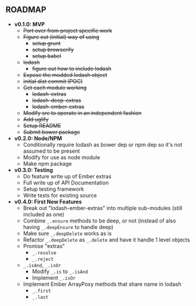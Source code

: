 ## ROADMAP

- **v0.1.0: MVP**
  - ~~Port over from project specific work~~
  - ~~Figure out (initial) way of using~~
    - ~~setup grunt~~
    - ~~setup browserify~~
    - ~~setup babel~~
  - ~~lodash~~
    - ~~figure out how to include lodash~~
  - ~~Expose the modded lodash object~~
  - ~~initial dist commit (POC)~~
  - ~~Get each module working~~
    - ~~lodash-extras~~
    - ~~lodash-deep-extras~~
    - ~~lodash-ember-extras~~
  - ~~Modify src to operate in an independent fashion~~
  - ~~Add uglify~~
  - ~~Setup README~~
  - ~~Submit bower package~~
- **v0.2.0: Node/NPM**
  - Conditionally require lodash as bower dep or npm dep so it's not assumed to be present
  - Modify for use as node module
  - Make npm package
- **v0.3.0: Testing**
  - Do feature write up of Ember extras
  - Full write up of API Documentation
  - Setup testing framework
  - Write tests for existing source
- **v0.4.0: First New Features**
  - Break out "lodash-ember-extras" into multiple sub-modules (still included as one)
  - Combine `_.ensure` methods to be deep, or not (instead of also having `_.deepEnsure` to handle deep)
  - Make sure `_.deepDelete` works as is
  - Refactor `_.deepDelete` as `_.delete` and have it handle 1 level objects
  - Promise "extras"
    - `_.resolve`
	- `_.reject`
  - `_.isAnd`, `_.isOr`
    - Modify `_.is` to `_.isAnd`
    - Implement `_.isOr`
  - Implement Ember ArrayPoxy methods that share name in lodash
    - `_.first`
    - `_.last`
